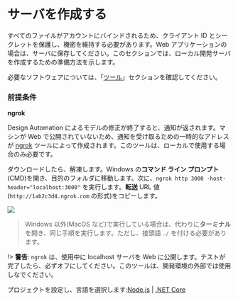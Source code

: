 # サーバを作成する

すべてのファイルがアカウントにバインドされるため、クライアント ID とシークレットを保護し、機密を維持する必要があります。Web アプリケーションの場合は、サーバに保存してください。このセクションでは、ローカル開発サーバを作成するための準備方法を示します。

必要なソフトウェアについては、「[ツール](/ja-JP/environment/tools/)」セクションを確認してください。

### 前提条件

**ngrok**

Design Automation によるモデルの修正が終了すると、通知が返されます。マシンが Web で公開されていないため、通知を受け取るための一時的なアドレスが [ngrok](https://ngrok.com/) ツールによって作成されます。このツールは、ローカルで使用する場合のみ必要です。 

ダウンロードしたら、解凍します。Windows の**コマンド ライン プロンプト**(CMD)を開き、目的のフォルダに移動します。次に、`ngrok http 3000 -host-header="localhost:3000"` を実行します。**転送** URL 値(`http://1ab2c3d4.ngrok.com` の形式)をコピーします。

![](/_media/designautomation/ngrok.gif)

> Windows 以外(MacOS など)で実行している場合は、代わりに**ターミナル**を開き、同じ手順を実行します。ただし、接頭語 `./` を付ける必要があります。

!> **警告**: `ngrok` は、使用中に localhost サーバを Web に公開します。テストが完了したら、必ずオフにしてください。このツールは、開発環境の外部では使用しなでください。

プロジェクトを設定し、言語を選択します:[Node.js](/ja-JP/environment/setup/nodejs_da) | [.NET Core](/ja-JP/environment/setup/netcore_da)